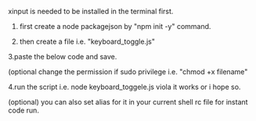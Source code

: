  xinput is needed to be installed in the terminal first.

1. first create a node packagejson by "npm init -y" command.

2. then create a file i.e. "keyboard_toggle.js"

3.paste the below code and save.

(optional change the permission if sudo privilege i.e. "chmod +x filename"

4.run the script i.e. node keyboard_toggele.js   viola it works or i hope so.

(optional) you can also set alias for it in your current shell rc file for instant code run.

